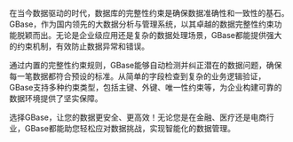 在当今数据驱动的时代，数据库的完整性约束是确保数据准确性和一致性的基石。GBase，作为国内领先的大数据分析与管理系统，以其卓越的数据完整性约束功能脱颖而出。无论是企业级应用还是复杂的数据处理场景，GBase都能提供强大的约束机制，有效防止数据异常和错误。

通过内置的完整性约束规则，GBase能够自动检测并纠正潜在的数据问题，确保每一笔数据都符合预设的标准。从简单的字段检查到复杂的业务逻辑验证，GBase支持多种约束类型，包括主键、外键、唯一性约束等，为企业构建可靠的数据环境提供了坚实保障。

选择GBase，让您的数据更安全、更高效！无论您是在金融、医疗还是电商行业，GBase都能助您轻松应对数据挑战，实现智能化的数据管理。